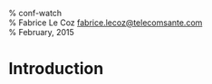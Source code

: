 % conf-watch  
% Fabrice Le Coz <fabrice.lecoz@telecomsante.com>  
% February, 2015

# Introduction


